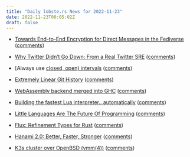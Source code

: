 ```yaml
---
title: "Daily lobste.rs News for 2022-11-23"
date: 2022-11-23T00:05:02Z
draft: false
---
```






- [Towards End-to-End Encryption for Direct Messages in the Fediverse](https://soatok.blog/2022/11/22/towards-end-to-end-encryption-for-direct-messages-in-the-fediverse/)
  ([comments](https://lobste.rs/s/9uvaqs/towards_end_end_encryption_for_direct))



- [Why Twitter Didn’t Go Down: From a Real Twitter SRE](https://matthewtejo.substack.com/p/why-twitter-didnt-go-down-from-a)
  ([comments](https://lobste.rs/s/4mupjz/why_twitter_didn_t_go_down_from_real))



- [Always use [closed, open) intervals](https://fhur.me/posts/always-use-closed-open-intervals)
  ([comments](https://lobste.rs/s/8i19nz/always_use_closed_open_intervals))



- [Extremely Linear Git History](https://westling.dev/b/extremely-linear-git)
  ([comments](https://lobste.rs/s/ydy5vs/extremely_linear_git_history))



- [WebAssembly backend merged into GHC](https://www.tweag.io/blog/2022-11-22-wasm-backend-merged-in-ghc/)
  ([comments](https://lobste.rs/s/d2ltiv/webassembly_backend_merged_into_ghc))



- [Building the fastest Lua interpreter.. automatically](https://sillycross.github.io/2022/11/22/2022-11-22/index.html)
  ([comments](https://lobste.rs/s/c02xce/building_fastest_lua_interpreter))



- [Little Languages Are The Future Of Programming](https://chreke.com/little-languages.html)
  ([comments](https://lobste.rs/s/tsh7jd/little_languages_are_future_programming))



- [Flux: Refinement Types for Rust](https://liquid-rust.github.io/2022/11/14/introducing-flux/)
  ([comments](https://lobste.rs/s/zuwlbr/flux_refinement_types_for_rust))



- [Hanami 2.0: Better, Faster, Stronger](https://hanamirb.org/blog/2022/11/22/announcing-hanami-200/)
  ([comments](https://lobste.rs/s/85hoo1/hanami_2_0_better_faster_stronger))



- [K3s cluster over OpenBSD (vmm(4))](https://x61.sh/log/2022/09/20220926T143151-openbsd_alpine_k3s_cluster.html)
  ([comments](https://lobste.rs/s/rifpmy/k3s_cluster_over_openbsd_vmm_4))


